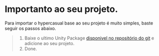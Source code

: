 # Importanto ao seu projeto.
Para importar o hypercasual base ao seu projeto é muito simples, baste seguir os passos abaixo.

>1. Baixe o ultimo Unity Package [disponivel no repositório do git]() e adicione ao seu projeto.
>2. Done.